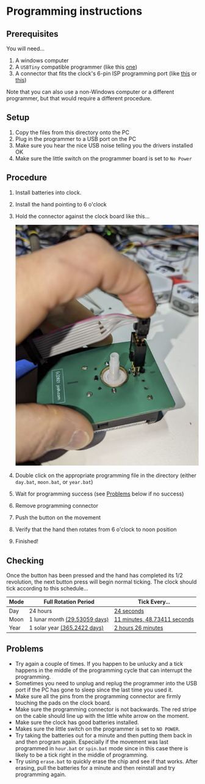 # Programming instructions

## Prerequisites

You will need...

1. A windows computer
2. A `USBTiny` compatible programmer (like this [one](https://amzn.to/3AaaWSp))
3. A connector that fits the clock's 6-pin ISP programming port (like [this](https://amzn.to/3nE2BBh) or [this](https://www.sparkfun.com/products/11591))

Note that you can also use a non-Windows computer or a different programmer, but that would require a different procedure.   

## Setup

1. Copy the files from this directory onto the PC 
2. Plug in the programmer to a USB port on the PC
3. Make sure you hear the nice USB noise telling you the drivers installed OK
4. Make sure the little switch on the programmer board is set to `No Power`

## Procedure

1. Install batteries into clock.  
2. Install the hand pointing to 6 o'clock
2. Hold the connector against the clock board like this...

    ![](hold_connector.png)
1. Double click on the appropriate programming file in the directory (either `day.bat`, `moon.bat`, or `year.bat`)
2. Wait for programming success (see [Problems](#Problems) below if no success)
3. Remove programming connector
4. Push the button on the movement
5. Verify that the hand then rotates from 6 o'clock to noon position
6. Finished!

## Checking

Once the button has been pressed and the hand has completed its 1/2 revolution, the next button press will begin normal ticking. The clock should tick according to this schedule...

| Mode | Full Rotation Period | Tick Every... |
| - | - | - |
| Day | 24 hours | [24 seconds](https://www.wolframalpha.com/input/?i=%28%28day%29+%2F+3600%29+in+seconds) |
| Moon | 1 lunar month [(29.53059 days)](https://en.wikipedia.org/wiki/Lunar_month) | [11 minutes, 48.73411 seconds](https://www.wolframalpha.com/input/?i=%28%28lunar+month%29+%2F+3600%29+in+minutes) |
| Year | 1 solar year [(365.2422 days)](https://www.google.com/search?q=solar+year+in+days)| [2 hours 26 minutes](https://www.wolframalpha.com/input/?i=%28%28year%29+%2F+3600%29+in+minutes) |

## Problems

* Try again a couple of times. If you happen to be unlucky and a tick happens in the middle of the programming cycle that can interrupt the programming.
* Sometimes you need to unplug and replug the programmer into the USB port if the PC has gone to sleep since the last time you used it.
* Make sure all the pins from the programming connector are firmly touching the pads on the clock board.
* Make sure the programming connector is not backwards. The red stripe on the cable should line up with the little white arrow on the moment. 
* Make sure the clock has good batteries installed.
* Makes sure the little switch on the programmer is set to `NO POWER`.
* Try taking the batteries out for a minute and then putting them back in and then program again. Especially if the movement was last programmed in `hour.bat` or `spin.bat` mode since in this case there is likely to be a tick right in the middle of programming.  
* Try using `erase.bat` to quickly erase the chip and see if that works. After erasing, pull the batteries for a minute and then reinstall and try programming again. 
 
